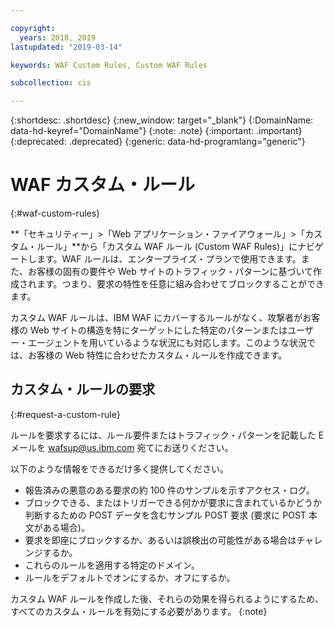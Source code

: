 ```yaml
---

copyright:
  years: 2018, 2019
lastupdated: "2019-03-14"

keywords: WAF Custom Rules, Custom WAF Rules

subcollection: cis

---
```


{:shortdesc: .shortdesc}
{:new_window: target="_blank"}
{:DomainName: data-hd-keyref="DomainName"}
{:note: .note}
{:important: .important}
{:deprecated: .deprecated}
{:generic: data-hd-programlang="generic"}


# WAF カスタム・ルール
{:#waf-custom-rules}

**「セキュリティー」>「Web アプリケーション・ファイアウォール」>「カスタム・ルール」**から「カスタム WAF ルール (Custom WAF Rules)」にナビゲートします。WAF ルールは、エンタープライズ・プランで使用できます。また、お客様の固有の要件や Web サイトのトラフィック・パターンに基づいて作成されます。つまり、要求の特性を任意に組み合わせてブロックすることができます。 

カスタム WAF ルールは、IBM WAF にカバーするルールがなく、攻撃者がお客様の Web サイトの構造を特にターゲットにした特定のパターンまたはユーザー・エージェントを用いているような状況にも対応します。このような状況では、お客様の Web 特性に合わせたカスタム・ルールを作成できます。

## カスタム・ルールの要求
{:#request-a-custom-rule}

ルールを要求するには、ルール要件またはトラフィック・パターンを記載した E メールを wafsup@us.ibm.com 宛てにお送りください。 

以下のような情報をできるだけ多く提供してください。
* 報告済みの悪意のある要求の約 100 件のサンプルを示すアクセス・ログ。
* ブロックできる、またはトリガーできる何かが要求に含まれているかどうか判断するための POST データを含むサンプル POST 要求 (要求に POST 本文がある場合)。
* 要求を即座にブロックするか、あるいは誤検出の可能性がある場合はチャレンジするか。
* これらのルールを適用する特定のドメイン。
* ルールをデフォルトでオンにするか、オフにするか。

カスタム WAF ルールを作成した後、それらの効果を得られるようにするため、すべてのカスタム・ルールを有効にする必要があります。
{:note}
